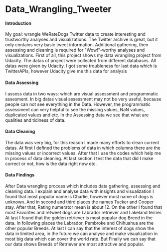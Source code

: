 # Data_Wrangling_Tweeter



#### Introduction

My goal: wrangle WeRateDogs Twitter data to create interesting and trustworthy analyses and visualizations. The Twitter archive is great, but it only contains very basic tweet information. Additional gathering, then assessing and cleaning is required for "Wow!"-worthy analyses and visualizations. First of all, this project shows my data wrangling project from Udacity. The datas of project were collected from different databases. All datas were given by Udacity. I got some troubleness for last data which is TwitterAPIs, however Udacity give me this data for analysis

#### Data Assessing

I assess data in two ways: which are visual assessment and programmatic assesment. In big datas visual assessment may not be very useful, because people can not see everything in the Data. However, the programmatic assessment can very helpful to see the missing values, NaN values, duplicated values and etc. In the Assessing data we see that what are qualities and tidiness of data.

#### Data Cleaning

The data was very big, for this reason I made many efforts to clean current datas. At first I defined the problems of data in which columns there are the missing values or incorrect values. After that I use the codes which help me in process of data cleaning. At last section I test the data that did I make correct or not, how is the data right now etc.

#### Data Findings

After Data wrangling process which includes data gathering, assessing and cleaning data. I explain and analyse data with insights and visualization I found that most popular name is Charlie, however most name of dogs is unknown. And in second and third places the names Tucker and Cooper stay.
After that, Rating numerator mean is about 12. On the other I found that most Favorites and retweet dogs are Labrador retriever and Lakeland terrier.
At last I found that the golden retriever is most popular dog Breed in the data. In following places the Labrador, Pembroke and Chihuahua are the other popular Breeds. At last I can say that the interest of dogs show the data in limited area, in the future we can analyse and make visualization in most big data which can cover the world rate. But Finally we can say that our data shows Breeds of Retriever are most attractive and popular.

